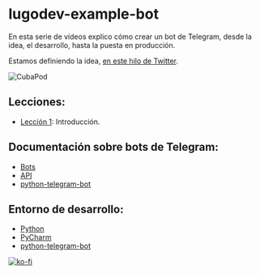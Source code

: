 # lugodev-example-bot

En esta serie de vídeos explico cómo crear un bot de Telegram, desde la idea, el desarrollo, hasta la puesta en producción.

Estamos definiendo la idea, [en este hilo de Twitter](https://twitter.com/i/status/1311765358387187712).

![CubaPod](https://i9.ytimg.com/vi/yEtsoxkxF_0/mqdefault.jpg?sqp=CKCO5PsF&rs=AOn4CLCtDCl3IfL8bGN0nOLd6fJDO0ixlQ)

## Lecciones:
- [Lección 1](https://youtu.be/yEtsoxkxF_0): Introducción.

## Documentación sobre bots de Telegram:
- [Bots](https://core.telegram.org/bots)
- [API](https://core.telegram.org/api)
- [python-telegram-bot](https://python-telegram-bot.readthedocs.io/en/stable)

## Entorno de desarrollo:
- [Python](https://www.python.org/downloads)
- [PyCharm](https://www.jetbrains.com/es-es/pycharm/download)
- [python-telegram-bot](https://python-telegram-bot.org)

[![ko-fi](https://www.ko-fi.com/img/githubbutton_sm.svg)](https://ko-fi.com/X8X51FNRV)
